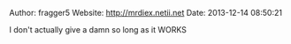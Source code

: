 Author: fragger5
Website: http://mrdiex.netii.net
Date: 2013-12-14 08:50:21

I don't actually give a damn so long as it WORKS
